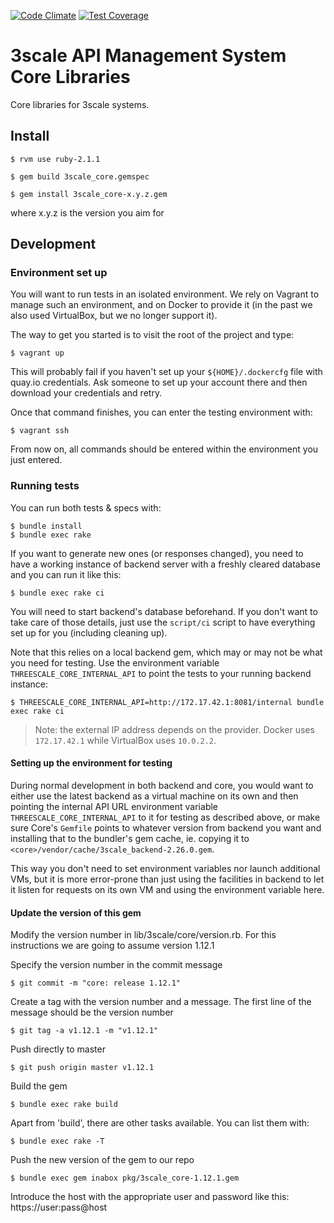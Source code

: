 [![Code Climate](https://codeclimate.com/repos/5332be496956802e3c007d1a/badges/b4f1c55f9ff033c5f0d8/gpa.svg)](https://codeclimate.com/repos/5332be496956802e3c007d1a/feed)
[![Test Coverage](https://codeclimate.com/repos/5332be496956802e3c007d1a/badges/b4f1c55f9ff033c5f0d8/coverage.svg)](https://codeclimate.com/repos/5332be496956802e3c007d1a/feed)

# 3scale API Management System Core Libraries

Core libraries for 3scale systems.

## Install

    $ rvm use ruby-2.1.1

    $ gem build 3scale_core.gemspec

    $ gem install 3scale_core-x.y.z.gem

where x.y.z is the version you aim for

## Development

### Environment set up

You will want to run tests in an isolated environment. We rely on Vagrant to
manage such an environment, and on Docker to provide it (in the past we also
used VirtualBox, but we no longer support it).

The way to get you started is to visit the root of the project and type:

    $ vagrant up

This will probably fail if you haven't set up your `${HOME}/.dockercfg` file
with quay.io credentials. Ask someone to set up your account there and then
download your credentials and retry.

Once that command finishes, you can enter the testing environment with:

    $ vagrant ssh

From now on, all commands should be entered within the environment you just entered.

### Running tests

You can run both tests & specs with:

    $ bundle install
    $ bundle exec rake

If you want to generate new ones (or responses changed), you need to have a
working instance of backend server with a freshly cleared database and you can
run it like this:

    $ bundle exec rake ci

You will need to start backend's database beforehand. If you don't want to take
care of those details, just use the `script/ci` script to have everything set up
for you (including cleaning up).

Note that this relies on a local backend gem, which may or may not be what you
need for testing. Use the environment variable `THREESCALE_CORE_INTERNAL_API` to
point the tests to your running backend instance:

    $ THREESCALE_CORE_INTERNAL_API=http://172.17.42.1:8081/internal bundle exec rake ci

> Note: the external IP address depends on the provider. Docker uses `172.17.42.1` while VirtualBox uses `10.0.2.2`.

#### Setting up the environment for testing

During normal development in both backend and core, you would want to either use
the latest backend as a virtual machine on its own and then pointing the internal
API URL environment variable `THREESCALE_CORE_INTERNAL_API` to it for testing as
described above, or make sure Core's `Gemfile` points to whatever version from
backend you want and installing that to the bundler's gem cache, ie. copying it
to `<core>/vendor/cache/3scale_backend-2.26.0.gem`.

This way you don't need to set environment variables nor launch additional VMs,
but it is more error-prone than just using the facilities in backend to let it
listen for requests on its own VM and using the environment variable here.

#### Update the version of this gem

Modify the version number in lib/3scale/core/version.rb. For this instructions we are going to assume version 1.12.1

Specify the version number in the commit message

    $ git commit -m "core: release 1.12.1"

Create a tag with the version number and a message. The first line of the message should be the version number

    $ git tag -a v1.12.1 -m "v1.12.1"

Push directly to master

    $ git push origin master v1.12.1

Build the gem

    $ bundle exec rake build

Apart from 'build', there are other tasks available. You can list them with:

    $ bundle exec rake -T

Push the new version of the gem to our repo

    $ bundle exec gem inabox pkg/3scale_core-1.12.1.gem

Introduce the host with the appropriate user and password like this: https://user:pass@host
